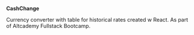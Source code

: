 **CashChange**

Currency converter with table for historical rates created w React. As part of Altcademy Fullstack Bootcamp. 
